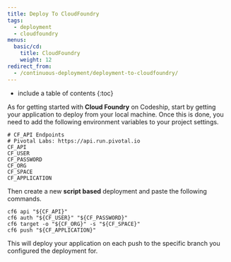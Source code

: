 ```yaml
---
title: Deploy To CloudFoundry
tags:
  - deployment
  - cloudfoundry
menus:
  basic/cd:
    title: CloudFoundry
    weight: 12
redirect_from:
  - /continuous-deployment/deployment-to-cloudfoundry/
---
```


* include a table of contents
{:toc}

As for getting started with **Cloud Foundry** on Codeship, start by getting your application to deploy from your local machine. Once this is done, you need to add the following environment variables to your project settings.

```shell
# CF_API Endpoints
# Pivotal Labs: https://api.run.pivotal.io
CF_API
CF_USER
CF_PASSWORD
CF_ORG
CF_SPACE
CF_APPLICATION
```

Then create a new **script based** deployment and paste the following commands.

```shell
cf6 api "${CF_API}"
cf6 auth "${CF_USER}" "${CF_PASSWORD}"
cf6 target -o "${CF_ORG}" -s "${CF_SPACE}"
cf6 push "${CF_APPLICATION}"
```

This will deploy your application on each push to the specific branch you configured the deployment for.
